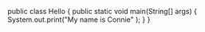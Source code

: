 public class Hello
{
public static void main(String[] args)
{
System.out.print("My name is Connie" );
}
}
